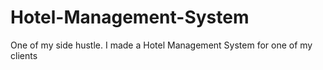 # Hotel-Management-System
One of my side hustle. I made a Hotel Management System for one of my clients
